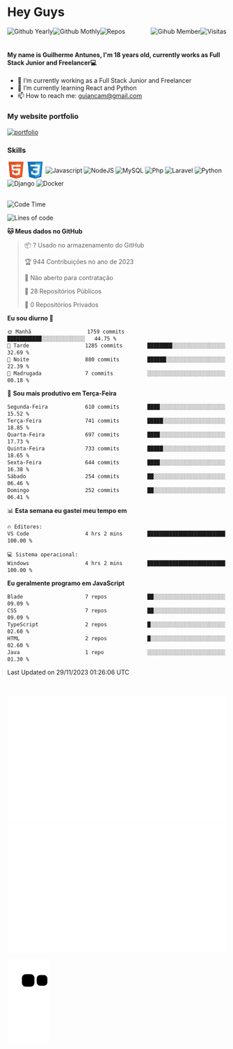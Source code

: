 # Hey Guys

<img align="right" alt="Visitas" src="https://komarev.com/ghpvc/?username=GuilhermeAntunes15&label=Profile%20views&color=blueviolet&style=flat">
<img title="Github Yearly commits" alt="Github Yearly" align="left" src="https://badges.strrl.dev/years/GuilhermeAntunes15?style=flat&color=blueviolet&logo=github" />
<img title="Github Yearly commits" alt="Github Mothly" align="left" src="https://badges.strrl.dev/commits/monthly/GuilhermeAntunes15?style=flat&color=blueviolet" />
<img title="Gihub Member" alt="Gihub Member" align="right" src="https://badges.strrl.dev/contributions/all/GuilhermeAntunes15?color=blueviolet" />
<img title="Repos" alt="Repos" align="left" src="https://badges.strrl.dev/repos/GuilhermeAntunes15?style=flat&color=blueviolet" />

<br />
<br />

#### My name is Guilherme Antunes, I'm 18 years old, currently works as Full Stack Junior and Freelancer💻

- 🔭 I’m currently working as a  Full Stack Junior and Freelancer
- 🌱 I’m currently learning React and Python
- 📫 How to reach me: guiancam@gmail.com

### My website portfolio

<div style="display: inline_block">
  <a href="http://guilhermeantunes.epizy.com/" target="_blank"><img align="center" alt="portfolio" height="40" width="80" src="https://img.shields.io/badge/bio.link-000000%7D?style=for-the-badge&logo=biolink&logoColor=white" /></a>
</div>

### Skills

<div style="display: inline_block">
  <img align="center" alt="HTML" height="40" width="40" src="https://raw.githubusercontent.com/devicons/devicon/master/icons/html5/html5-original.svg">
  <img align="center" alt="CSS" height="40" width="40" src="https://raw.githubusercontent.com/devicons/devicon/master/icons/css3/css3-original.svg">
  <img align="center" alt="Javascript" height="40" width="40" src="https://cdn.jsdelivr.net/gh/devicons/devicon/icons/javascript/javascript-original.svg" />
  <img align="center" alt="NodeJS" height="40" width="40" src="https://cdn.jsdelivr.net/gh/devicons/devicon/icons/nodejs/nodejs-original.svg" />
  <img align="center" alt="MySQL" height="40" width="40" src="https://cdn.jsdelivr.net/gh/devicons/devicon/icons/mysql/mysql-original.svg" />
  <img align="center" alt="Php" height="40" width="40" src="https://cdn.jsdelivr.net/gh/devicons/devicon/icons/php/php-original.svg" />
  <img align="center" alt="Laravel" height="40" width="40" src="https://cdn.jsdelivr.net/gh/devicons/devicon/icons/laravel/laravel-plain.svg" />
  <img align="center" alt="Python" height="40" width="40" src="https://cdn.jsdelivr.net/gh/devicons/devicon/icons/python/python-original.svg" />
   <img align="center" alt="Django" height="40" width="40" src="https://cdn.jsdelivr.net/gh/devicons/devicon/icons/django/django-plain.svg" />
  <img align="center" alt="Docker" height="40" width="40" src="https://cdn.jsdelivr.net/gh/devicons/devicon/icons/docker/docker-original-wordmark.svg" />
</div>

<br/>

<!--START_SECTION:waka-->
![Code Time](http://img.shields.io/badge/Code%20Time-26%20hrs%2027%20mins-blue)

![Lines of code](https://img.shields.io/badge/Desde%20o%20Hello%20World%20eu%20escrevi-8.6%20million%20linhas%20de%20c%C3%B3digo-blue)

**🐱 Meus dados no GitHub** 

> 📦 ? Usado no armazenamento do GitHub 
 > 
> 🏆 944 Contribuições no ano de 2023
 > 
> 🚫 Não aberto para contratação
 > 
> 📜 28 Repositórios Públicos 
 > 
> 🔑 0 Repositórios Privados 
 > 
**Eu sou diurno 🐤** 

```text
🌞 Manhã                  1759 commits        ███████████░░░░░░░░░░░░░░   44.75 % 
🌆 Tarde                  1285 commits        ████████░░░░░░░░░░░░░░░░░   32.69 % 
🌃 Noite                  880 commits         ██████░░░░░░░░░░░░░░░░░░░   22.39 % 
🌙 Madrugada              7 commits           ░░░░░░░░░░░░░░░░░░░░░░░░░   00.18 % 
```
📅 **Sou mais produtivo em Terça-Feira** 

```text
Segunda-Feira            610 commits         ████░░░░░░░░░░░░░░░░░░░░░   15.52 % 
Terça-Feira              741 commits         █████░░░░░░░░░░░░░░░░░░░░   18.85 % 
Quarta-Feira             697 commits         ████░░░░░░░░░░░░░░░░░░░░░   17.73 % 
Quinta-Feira             733 commits         █████░░░░░░░░░░░░░░░░░░░░   18.65 % 
Sexta-Feira              644 commits         ████░░░░░░░░░░░░░░░░░░░░░   16.38 % 
Sábado                   254 commits         ██░░░░░░░░░░░░░░░░░░░░░░░   06.46 % 
Domingo                  252 commits         ██░░░░░░░░░░░░░░░░░░░░░░░   06.41 % 
```


📊 **Esta semana eu gastei meu tempo em** 

```text
🔥 Editores: 
VS Code                  4 hrs 2 mins        █████████████████████████   100.00 % 

💻 Sistema operacional: 
Windows                  4 hrs 2 mins        █████████████████████████   100.00 % 
```

**Eu geralmente programo em JavaScript** 

```text
Blade                    7 repos             ██░░░░░░░░░░░░░░░░░░░░░░░   09.09 % 
CSS                      7 repos             ██░░░░░░░░░░░░░░░░░░░░░░░   09.09 % 
TypeScript               2 repos             █░░░░░░░░░░░░░░░░░░░░░░░░   02.60 % 
HTML                     2 repos             █░░░░░░░░░░░░░░░░░░░░░░░░   02.60 % 
Java                     1 repo              ░░░░░░░░░░░░░░░░░░░░░░░░░   01.30 % 
```




 Last Updated on 29/11/2023 01:26:06 UTC
<!--END_SECTION:waka-->

<br/>

![Languages](https://github.com/GuilhermeAntunes15/github-stats/blob/master/generated/languages.svg)
![Overview](https://github.com/GuilhermeAntunes15/github-stats/blob/master/generated/overview.svg)

![Snake animation](https://github.com/GuilhermeAntunes15/GuilhermeAntunes15/blob/output/github-contribution-grid-snake.svg)
